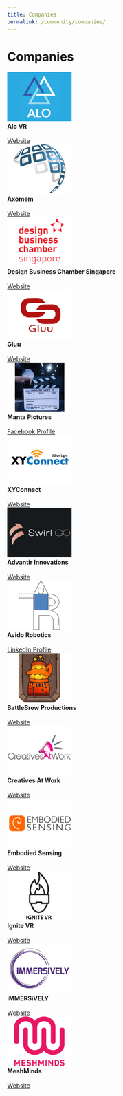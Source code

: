 ```yaml
---
title: Companies
permalink: /community/companies/
---
```

<h1>Companies</h1>
     
<div class="row">
  <div class="column3">
        <img src="/images/companies/AloVR_300x230.jpg" width="150"><br>
         <div class="header"><b>Alo VR</b></div><br>
    <div class="para"><a href="https://alo.health/" target="_blank">Website</a></div>         
  </div>
 <div class="column3">
        <img src="/images/companies/Axomem_300x230_colour.png" width="150"><br>
         <div class="header"><b>Axomem</b></div><br>
    <div class="para"><a href="https://axomem.io/" target="_blank">Website</a></div>         
  </div>
       <div class="column3">
        <img src="/images/companies/DBCS_300x230px.png" width="150"><br>
         <div class="header"><b>Design Business Chamber Singapore</b></div><br>
              <div class="para"><a href="https://www.dbcsingapore.org/" target="_blank">Website</a></div>         
  </div>
       <div class="column3">
        <img src="/images/companies/Gluu_300x230px.jpg" width="150"><br>
         <div class="header"><b>Gluu</b></div><br>
    <div class="para"><a href="https://www.gluu.life/" target="_blank">Website</a></div>         
  </div>
       </div>     
<div class="row">
  <div class="column3">
        <img src="/images/companies/mantaweblogo.png" width="150"><br>
         <div class="header"><b>Manta Pictures</b></div><br>
    <div class="para"><a href="https://www.facebook.com/mantapictures/?modal=admin_todo_tour" target="_blank">Facebook Profile</a></div>         
  </div>
 <div class="column3">
        <img src="/images/companies/XYConnect_300x230.jpg" width="150"><br>
         <div class="header"><b>XYConnect</b></div><br>
    <div class="para"><a href="http://xy-connect.com/en/" target="_blank">Website</a></div>         
  </div>
       <div class="column3">
        <img src="/images/companies/advantirelogoweb.png" width="150"><br>
         <div class="header"><b>Advantir Innovations</b></div><br>
              <div class="para"><a href="https://www.swirlgo.com/" target="_blank">Website</a></div>         
  </div>
       <div class="column3">
        <img src="/images/companies/avidologoweb.png" width="150"><br>
         <div class="header"><b>Avido Robotics</b></div><br>
    <div class="para"><a href="https://www.linkedin.com/in/wee-boon-siong-0006b7157/?originalSubdomain=sg" target="_blank">LinkedIn Profile</a></div>         
  </div>
       </div>
<div class="row">
  <div class="column3">
        <img src="/images/companies/BAttleBre_web.png" width="150"><br>
         <div class="header"><b>BattleBrew Productions</b></div><br>
    <div class="para"><a href="https://battleskybrigade.com/" target="_blank">Website</a></div>         
  </div>
 <div class="column3">
        <img src="/images/companies/creativesAtWork_logoweb.png" width="150"><br>
         <div class="header"><b>Creatives At Work</b></div><br>
    <div class="para"><a href="https://creativesatwork.asia/" target="_blank">Website</a></div>         
  </div>
       <div class="column3">
        <img src="/images/companies/embodied-sensingweblogo.png" width="150"><br>
         <div class="header"><b>Embodied Sensing</b></div><br>
              <div class="para"><a href="http://www.embodiedsensing.com/" target="_blank">Website</a></div>         
  </div>
       <div class="column3">
        <img src="/images/companies/IgniteVR_logoweb.png" width="150"><br>
         <div class="header"><b>Ignite VR</b></div><br>
    <div class="para"><a href="http://ignite-vr.com/" target="_blank">Website</a></div>         
  </div>
       </div>
 <div class="row">
  <div class="column3">
        <img src="/images/companies/Immersively_logoweb.png" width="150"><br>
         <div class="header"><b>iMMERSiVELY</b></div><br>
    <div class="para"><a href="https://www.immersively.co/" target="_blank">Website</a></div>         
  </div>
 <div class="column3">
        <img src="/images/companies/Meshminds-logoweb.png" width="150"><br>
         <div class="header"><b>MeshMinds</b></div><br>
    <div class="para"><a href="https://www.meshminds.com/" target="_blank">Website</a></div>         
  </div>
       <div class="column3">
                 <div class="header"><b> </b></div><br>
              <div class="para"> </div>         
  </div>
       <div class="column3">
                 <div class="header"><b> </b></div><br>
    <div class="para"> </div>         
  </div>
       </div>
